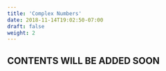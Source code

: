 ```yaml
---
title: 'Complex Numbers'
date: 2018-11-14T19:02:50-07:00
draft: false
weight: 2
---
```

## CONTENTS WILL BE ADDED SOON